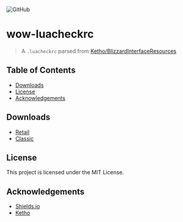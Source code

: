 ![GitHub](https://img.shields.io/github/license/jayrgo/wow-luacheckrc?style=flat-square)

# wow-luacheckrc

> A `.luacheckrc` parsed from [Ketho/BlizzardInterfaceResources](https://github.com/Ketho/BlizzardInterfaceResources)


## Table of Contents

* [Downloads](#Downloads)
* [License](#License)
* [Acknowledgements](#Acknowledgements)


## Downloads
* [Retail](https://raw.githubusercontent.com/Jayrgo/wow-luacheckrc/retail/.luacheckrc)
* [Classic](https://raw.githubusercontent.com/Jayrgo/wow-luacheckrc/classic/.luacheckrc)


## License
This project is licensed under the MIT License.


## Acknowledgements
* [Shields.io](https://shields.io)
* [Ketho](https://github.com/Ketho)